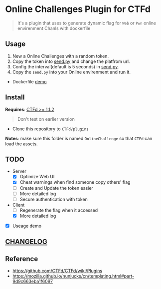 # Online Challenges Plugin for CTFd

> It's a plugin  that uses to generate dynamic flag for `Web` or `Pwn` online envirenment Chanls with dockerfile

## Usage

1. New a Online Challenges with a random token.
2. Copy the token into [send.py](demo/send.py) and change the platfrom url.
3. Config the interval(default is 5 seconds) in [send.py](demo/send.py).
4. Copy the `send.py` into your Online envirenment and run it.

* Dockerfile [demo](demo/)

## Install

**Requires**: [CTFd >= 1.1.2](https://github.com/CTFd/CTFd/releases/tag/1.1.2)
> Don't test on earlier version 

* Clone this repository to `CTFd/plugins`

**Notes**: make sure this folder is named `OnlineChallenge` so that `CTFd` can load the assets.

## TODO

- Server
    - [x] Optimize Web UI
    - [x] Cheat warnings when find someone copy others' flag
    - [ ] Create and Update the token easier
    - [ ] More detailed log 
    - [ ] Secure authentication with token
- Client
    - [ ] Regenerate the flag when it accessed
    - [x] More detailed log
- [x] Useage demo


## [CHANGELOG](CHANGELOG.md)

## Reference

* https://github.com/CTFd/CTFd/wiki/Plugins
* https://mozilla.github.io/nunjucks/cn/templating.html#part-9d9c663eba1f6097

